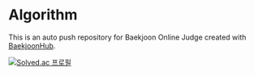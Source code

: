 # Algorithm
This is an auto push repository for Baekjoon Online Judge created with [BaekjoonHub](https://github.com/BaekjoonHub/BaekjoonHub).

[![Solved.ac 프로필](http://mazassumnida.wtf/api/v2/generate_badge?boj=jgoo99)](https://solved.ac/jgoo99)
